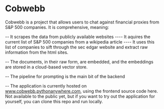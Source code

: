 # Cobwebb

Cobwebb is a project that allows users to chat against financial proxies from S&P 500 companies. It is comprehensive, meaning:

-- It scrapes the data from publicly available websites
---- It aquires the current list of S&P 500 companies from a wikipedia article
---- It uses this list of companies to sift through the sec edgar website and extract raw information from the html sites.

-- The documents, in their raw form, are embedded, and the embeddings are stored in a cloud-based vector store.

-- The pipeline for prompting is the main bit of the backend

-- The application is currently hosted on www.cobwebb.pythonanywhere.com, using the frontend source code here. Not available to the public yet, but if you want to try out the application for yourself, you can clone this repo and run locally.
